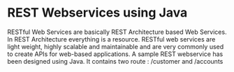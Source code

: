 # REST Webservices using Java
 RESTful Web Services are basically REST Architecture based Web Services. In REST Architecture everything is a resource. RESTful web services are light weight, highly scalable and maintainable and are very commonly used to create APIs for web-based applications. A sample REST webservice has been designed using Java. It contains two route : /customer and /accounts

